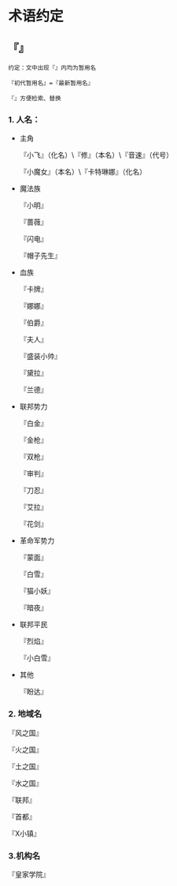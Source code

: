 # 术语约定


## 『』 			

```
约定：文中出现『』内均为暂用名

『初代暂用名』=『最新暂用名』

『』方便检索、替换
```


### 1. 人名：

- 主角

  『小飞』（化名）\『修』（本名）\『音速』（代号）

  『小魔女』（本名）\『卡特琳娜』（化名） 

- 魔法族

  『小明』

  『蔷薇』

  『闪电』

  『帽子先生』

- 血族

  『卡牌』

  『娜娜』

  『伯爵』

  『夫人』

  『盛装小帅』

  『黛拉』

  『兰德』

- 联邦势力

  『白金』

  『金枪』

  『双枪』

  『审判』

  『刀忍』

  『艾拉』

  『花剑』

- 革命军势力

  『蒙面』

  『白雪』

  『猫小妖』

  『暗夜』


- 联邦平民

  『烈焰』

  『小白雪』

- 其他

  『盼达』

### 2. 地域名

『风之国』

『火之国』

『土之国』

『水之国』

『联邦』

『首都』

『X小镇』

### 3.机构名

『皇家学院』



 



